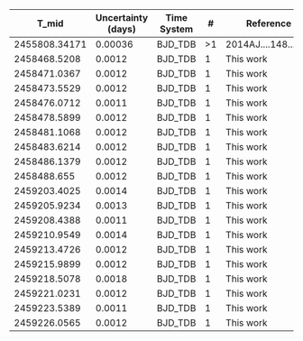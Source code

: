 |T_mid|Uncertainty (days)           |Time System|#                                            |Reference                           |
|-----|-----------------------------|-----------|---------------------------------------------|------------------------------------|
|2455808.34171|0.00036                      |BJD_TDB    |>1                                           |2014AJ....148...29J                 |
|2458468.5208|0.0012                       |BJD_TDB    |1                                            |This work                           |
|2458471.0367|0.0012                       |BJD_TDB    |1                                            |This work                           |
|2458473.5529|0.0012                       |BJD_TDB    |1                                            |This work                           |
|2458476.0712|0.0011                       |BJD_TDB    |1                                            |This work                           |
|2458478.5899|0.0012                       |BJD_TDB    |1                                            |This work                           |
|2458481.1068|0.0012                       |BJD_TDB    |1                                            |This work                           |
|2458483.6214|0.0012                       |BJD_TDB    |1                                            |This work                           |
|2458486.1379|0.0012                       |BJD_TDB    |1                                            |This work                           |
|2458488.655|0.0012                       |BJD_TDB    |1                                            |This work                           |
|2459203.4025|0.0014                       |BJD_TDB    |1                                            |This work                           |
|2459205.9234|0.0013                       |BJD_TDB    |1                                            |This work                           |
|2459208.4388|0.0011                       |BJD_TDB    |1                                            |This work                           |
|2459210.9549|0.0014                       |BJD_TDB    |1                                            |This work                           |
|2459213.4726|0.0012                       |BJD_TDB    |1                                            |This work                           |
|2459215.9899|0.0012                       |BJD_TDB    |1                                            |This work                           |
|2459218.5078|0.0018                       |BJD_TDB    |1                                            |This work                           |
|2459221.0231|0.0012                       |BJD_TDB    |1                                            |This work                           |
|2459223.5389|0.0011                       |BJD_TDB    |1                                            |This work                           |
|2459226.0565|0.0012                       |BJD_TDB    |1                                            |This work                           |
